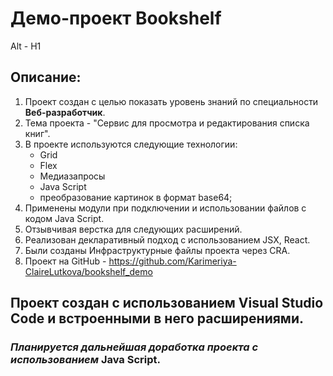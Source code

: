 # Демо-проект Bookshelf
Alt - H1

## Описание:
1. Проект создан с целью показать уровень знаний по специальности **Веб-разработчик**.
2. Тема проекта - "Сервис для просмотра и редактирования списка книг".
3. В проекте используются следующие технологии:
   - Grid
   - Flex
   - Медиазапросы
   - Java Script
   - преобразование картинок в формат base64;
4. Применены модули при подключении и использовании файлов с кодом Java Script.
5. Отзывчивая верстка для следующих расширений.
6. Реализован декларативный подход с использованием JSX, React.
7. Были созданы Инфраструктурные файлы проекта через CRA.
8. Проект на GitHub - https://github.com/Karimeriya-ClaireLutkova/bookshelf_demo
   
## Проект создан с использованием Visual Studio Code и встроенными в него расширениями.

### *Планируется дальнейшая доработка проекта с использованием* **Java Script**.